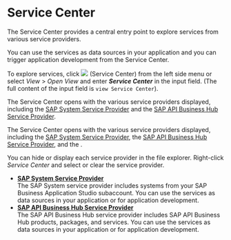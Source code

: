 <!-- loio1e8ec75c9c784b51a91c7370f269ff98 -->

# Service Center

The Service Center provides a central entry point to explore services from various service providers.

You can use the services as data sources in your application and you can trigger application development from the Service Center.

To explore services, click ![](images/Service_Center_icon_77d297f.png) \(Service Center\) from the left side menu or select *View* \> *Open View* and enter ***Service Center*** in the input field. \(The full content of the input field is `view Service Center`\).

The Service Center opens with the various service providers displayed, including the [SAP System Service Provider](sap-system-service-provider-892114c.md) and the [SAP API Business Hub Service Provider](sap-api-business-hub-service-provider-1a2f306.md).

The Service Center opens with the various service providers displayed, including the [SAP System Service Provider](sap-system-service-provider-892114c.md), the [SAP API Business Hub Service Provider](sap-api-business-hub-service-provider-1a2f306.md), and the .

You can hide or display each service provider in the file explorer. Right-click *Service Center* and select or clear the service provider.

-   **[SAP System Service Provider](sap-system-service-provider-892114c.md "The SAP System service provider includes systems from your SAP Business Application Studio subaccount. You can use
		the services as data sources in your application or for application development.")**  
The SAP System service provider includes systems from your SAP Business Application Studio subaccount. You can use the services as data sources in your application or for application development.
-   **[SAP API Business Hub Service Provider](sap-api-business-hub-service-provider-1a2f306.md "The SAP API Business Hub service provider includes SAP API Business Hub products,
		packages, and services. You can use the services as data sources in your application or for
		application development.")**  
The SAP API Business Hub service provider includes SAP API Business Hub products, packages, and services. You can use the services as data sources in your application or for application development.

